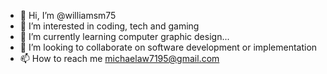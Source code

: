 - 👋 Hi, I’m @williamsm75
- 👀 I’m interested in coding, tech and gaming
- 🌱 I’m currently learning computer graphic design...
- 💞️ I’m looking to collaborate on software development or implementation 
- 📫 How to reach me michaelaw7195@gmail.com

<!---
williamsm75/williamsm75 is a ✨ special ✨ repository because its `README.md` (this file) appears on your GitHub profile.
You can click the Preview link to take a look at your changes.
--->
